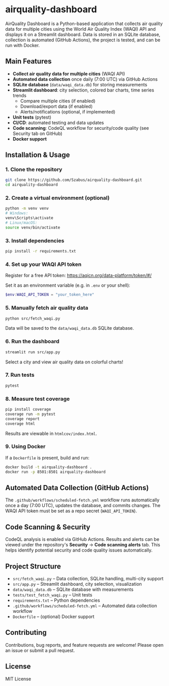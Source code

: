 

# airquality-dashboard

AirQuality Dashboard is a Python-based application that collects air quality data for multiple cities using the World Air Quality Index (WAQI) API and displays it on a Streamlit dashboard. Data is stored in an SQLite database, collection is automated (GitHub Actions), the project is tested, and can be run with Docker.


## Main Features

- **Collect air quality data for multiple cities** (WAQI API)
- **Automated data collection** once daily (7:00 UTC) via GitHub Actions
- **SQLite database** (`data/waqi_data.db`) for storing measurements
- **Streamlit dashboard**: city selection, colored bar charts, time series trends
	- Compare multiple cities (if enabled)
	- Download/export data (if enabled)
	- Alerts/notifications (optional, if implemented)
- **Unit tests** (pytest)
- **CI/CD**: automated testing and data updates
- **Code scanning**: CodeQL workflow for security/code quality (see Security tab on GitHub)
- **Docker support**

## Installation & Usage

### 1. Clone the repository
```bash
git clone https://github.com/Szabus/airquality-dashboard.git
cd airquality-dashboard
```

### 2. Create a virtual environment (optional)
```bash
python -m venv venv
# Windows:
venv\Scripts\activate
# Linux/macOS:
source venv/bin/activate
```

### 3. Install dependencies
```bash
pip install -r requirements.txt
```

### 4. Set up your WAQI API token

Register for a free API token: https://aqicn.org/data-platform/token/#/

Set it as an environment variable (e.g. in `.env` or your shell):
```powershell
$env:WAQI_API_TOKEN = "your_token_here"
```

### 5. Manually fetch air quality data
```bash
python src/fetch_waqi.py
```
Data will be saved to the `data/waqi_data.db` SQLite database.

### 6. Run the dashboard
```bash
streamlit run src/app.py
```
Select a city and view air quality data on colorful charts!

### 7. Run tests
```bash
pytest
```

### 8. Measure test coverage
```bash
pip install coverage
coverage run -m pytest
coverage report
coverage html
```
Results are viewable in `htmlcov/index.html`.

### 9. Using Docker
If a `Dockerfile` is present, build and run:
```bash
docker build -t airquality-dashboard .
docker run -p 8501:8501 airquality-dashboard
```


## Automated Data Collection (GitHub Actions)

The `.github/workflows/scheduled-fetch.yml` workflow runs automatically once a day (7:00 UTC), updates the database, and commits changes. The WAQI API token must be set as a repo secret (`WAQI_API_TOKEN`).

## Code Scanning & Security

CodeQL analysis is enabled via GitHub Actions. Results and alerts can be viewed under the repository's **Security** → **Code scanning alerts** tab. This helps identify potential security and code quality issues automatically.

## Project Structure

- `src/fetch_waqi.py` – Data collection, SQLite handling, multi-city support
- `src/app.py` – Streamlit dashboard, city selection, visualization
- `data/waqi_data.db` – SQLite database with measurements
- `tests/test_fetch_waqi.py` – Unit tests
- `requirements.txt` – Python dependencies
- `.github/workflows/scheduled-fetch.yml` – Automated data collection workflow
- `Dockerfile` – (optional) Docker support

## Contributing

Contributions, bug reports, and feature requests are welcome! Please open an issue or submit a pull request.

## License

MIT License
